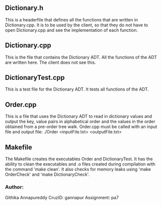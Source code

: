 ## Dictionary.h
This is a headerfile that defines all the functions that are written in Dictionary.cpp. It is to be used by the client, so that they do not have to open Dictionary.cpp and see the implementation of each function. 

## Dictionary.cpp
This is the file that contains the Dictionary ADT. All the functions of the ADT are written here. The client does not see this. 

## DictionaryTest.cpp
This is a test file for the Dictionary ADT. It tests all functions of the ADT. 

## Order.cpp
This is a file that uses the Dictionary ADT to read in dictionary values and output the key, value pairs in alphabetical order and the values in the order obtained from a pre-order tree walk. Order.cpp must be called with an input file and output file: ./Order <inputFile.txt> <outputFile.txt>

## Makefile
The Makefile creates the executables Order and DictionaryTest. It has the ability to clean the executables and .o files created during compilation with the command 'make clean'. It also checks for memory leaks using 'make OrderCheck' and 'make DictionaryCheck'.

### Author: 
Githika Annapureddy
CruzID: gannapur
Assignment: pa7